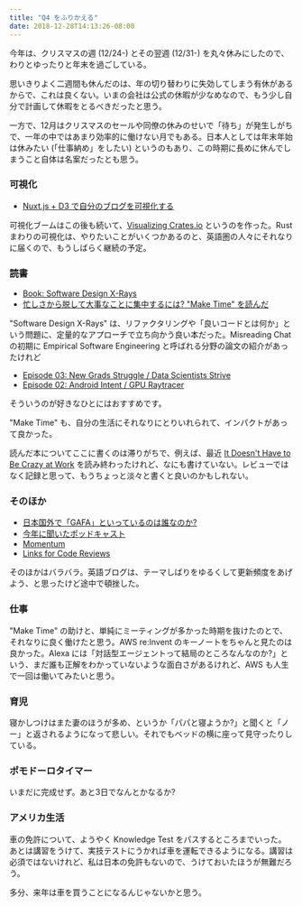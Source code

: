 ```yaml
---
title: "Q4 をふりかえる"
date: 2018-12-28T14:13:26-08:00
---
```


今年は、クリスマスの週 (12/24-) とその翌週 (12/31-) を丸々休みにしたので、わりとゆったりと年末を過ごしている。

思いきりよく二週間も休んだのは、年の切り替わりに失効してしまう有休があるからで、これは良くない。いまの会社は公式の休暇が少なめなので、もう少し自分で計画して休暇をとるべきだったと思う。

一方で、12月はクリスマスのセールや同僚の休みのせいで「待ち」が発生しがちで、一年の中ではあまり効率的に働けない月でもある。日本人としては年末年始は休みたい (「仕事納め」をしたい) というのもあり、この時期に長めに休んでしまうこと自体は名案だったとも思う。

### 可視化

* [Nuxt.js + D3 で自分のブログを可視化する](https://blog.8-p.info/ja/2018/11/08/nuxt-js/)

可視化ブームはこの後も続いて、[Visualizing Crates.io](https://8-p.info/visualizing-crates-io/) というのを作った。Rust まわりの可視化は、やりたいことがいくつかあるのと、英語圏の人々にそれなりに届くので、もうしばらく継続の予定。

### 読書

* [Book: Software Design X-Rays](https://blog.8-p.info/en/2018/11/18/software-design-x-rays/)
* [忙しさから脱して大事なことに集中するには? "Make Time" を読んだ](https://blog.8-p.info/ja/2018/12/26/make-time/)

"Software Design X-Rays" は、リファクタリングや「良いコードとは何か」という問題に、定量的なアプローチで立ち向かう良い本だった。Misreading Chat の初期に Empirical Software Engineering と呼ばれる分野の論文の紹介があったけれど

* [Episode 03: New Grads Struggle / Data Scientists Strive](https://misreading.chat/2018/04/07/episode-03-new-grads-struggle-data-scientists-strive/)
* [Episode 02: Android Intent / GPU Raytracer](https://misreading.chat/2018/04/01/episode-02-android-intent-gpu-raytracer/)

そういうのが好きなひとにはおすすめです。

"Make Time" も、自分の生活にそれなりにとりいれられて、インパクトがあって良かった。

読んだ本についてここに書くのは滞りがちで、例えば、最近 [It Doesn't Have to Be Crazy at Work](https://basecamp.com/books/calm) を読み終わったけれど、なにも書けていない。レビューではなく記録と思って、もうちょっと淡々と書くと良いのかもしれない。

### そのほか

* [日本国外で「GAFA」といっているのは誰なのか?](https://blog.8-p.info/ja/2018/12/24/gafa/)
* [今年に聞いたポッドキャスト](https://blog.8-p.info/ja/2018/12/09/podcast/)
* [Momentum](https://blog.8-p.info/en/2018/11/09/momentum/)
* [Links for Code Reviews](https://blog.8-p.info/en/2018/11/11/code-reviews/)

そのほかはバラバラ。英語ブログは、テーマしばりをゆるくして更新頻度をあげよう、と思ったけど途中で頓挫した。

### 仕事

"Make Time" の助けと、単純にミーティングが多かった時期を抜けたのとで、それなりに良く働けたと思う。AWS re:Invent のキーノートをちゃんと見たのは良かった。Alexa には「対話型エージェントって結局のところなんなのか?」という、まだ誰も正解をわかっていないような面白さがあるけれど、AWS も人生で一回は働いてみたいと思う。

### 育児

寝かしつけはまた妻のほうが多め、というか「パパと寝ようか?」と聞くと「ノー」と返されるようになって悲しい。それでもベッドの横に座って見守ったりしている。

### ポモドーロタイマー

いまだに完成せず。あと3日でなんとかなるか?

### アメリカ生活

車の免許について、ようやく Knowledge Test をパスするところまでいった。あとは講習をうけて、実技テストにうかれば車を運転できるようになる。講習は必須ではないけれど、私は日本の免許もないので、うけておいたほうが無難だろう。

多分、来年は車を買うことになるんじゃないかと思う。
